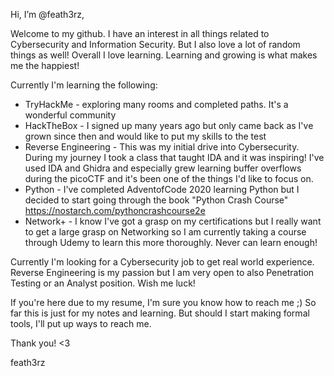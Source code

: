 Hi, I’m @feath3rz,

Welcome to my github. I have an interest in all things related to Cybersecurity and Information Security. But I also love a lot of random things as well! Overall I love learning. Learning and growing is what makes me the happiest!

Currently I'm learning the following:
 - TryHackMe - exploring many rooms and completed paths. It's a wonderful community
 - HackTheBox - I signed up many years ago but only came back as I've grown since then and would like to put my skills to the test
 - Reverse Engineering - This was my initial drive into Cybersecurity. During my journey I took a class that taught IDA and it was inspiring! I've used IDA and Ghidra and especially grew learning buffer overflows during the picoCTF and it's been one of the things I'd like to focus on.
 - Python - I've completed AdventofCode 2020 learning Python but I decided to start going through the book "Python Crash Course" https://nostarch.com/pythoncrashcourse2e
 - Network+ - I know I've got a grasp on my certifications but I really want to get a large grasp on Networking so I am currently taking a course through Udemy to learn this more thoroughly.  Never can learn enough!

Currently I'm looking for a Cybersecurity job to get real world experience. Reverse Engineering is my passion but I am very open to also Penetration Testing or an Analyst position.  Wish me luck!

If you're here due to my resume, I'm sure you know how to reach me ;)  So far this is just for my notes and learning.  But should I start making formal tools, I'll put up ways to reach me.

Thank you! <3

feath3rz

<!---
feath3rz/feath3rz is a ✨ special ✨ repository because its `README.md` (this file) appears on your GitHub profile.
You can click the Preview link to take a look at your changes.
--->
